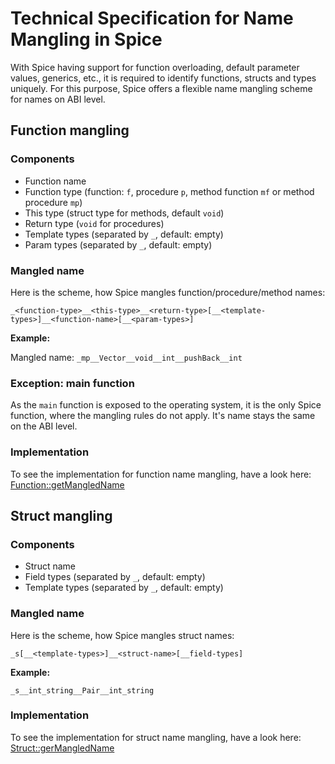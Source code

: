 # Technical Specification for Name Mangling in Spice

With Spice having support for function overloading, default parameter values, generics, etc., it is required to identify
functions, structs and types uniquely. For this purpose, Spice offers a flexible name mangling scheme for names on ABI level.

## Function mangling

### Components

- Function name
- Function type (function: `f`, procedure `p`, method function `mf` or method procedure `mp`)
- This type (struct type for methods, default `void`)
- Return type (`void` for procedures)
- Template types (separated by `_`, default: empty)
- Param types (separated by `_`, default: empty)

### Mangled name

Here is the scheme, how Spice mangles function/procedure/method names:

`_<function-type>__<this-type>__<return-type>[__<template-types>]__<function-name>[__<param-types>]`

**Example:**

Mangled name: `_mp__Vector__void__int__pushBack__int`

### Exception: main function

As the `main` function is exposed to the operating system, it is the only Spice function, where the mangling rules do not apply.
It's name stays the same on the ABI level.

### Implementation

To see the implementation for function name mangling, have a look here:
[Function::getMangledName](../../src/model/Function.cpp#:~:text=Function::getMangledName)


## Struct mangling

### Components

- Struct name
- Field types (separated by `_`, default: empty)
- Template types (separated by `_`, default: empty)

### Mangled name

Here is the scheme, how Spice mangles struct names:

`_s[__<template-types>]__<struct-name>[__field-types]`

**Example:**

`_s__int_string__Pair__int_string`

### Implementation

To see the implementation for struct name mangling, have a look here:
[Struct::gerMangledName](../../src/model/Struct.cpp#:~:text=Struct::getMangledName)